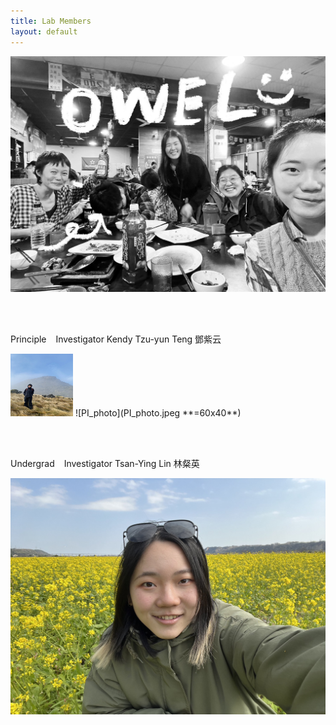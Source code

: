 ```yaml
---
title: Lab Members
layout: default
---
```



![owel_photo](owel_photo.JPG)

<br/><br/>

Principle &ensp; Investigator
Kendy Tzu-yun Teng 鄧紫云

<img src="PI_photo.jpeg" width="100" height="100" />
![PI_photo](PI_photo.jpeg **=60x40**)
 
<br/><br/>

Undergrad &ensp; Investigator
Tsan-Ying Lin 林粲英

![Tsan_photo](Tsan_photo.jpg)

<br/><br/>
